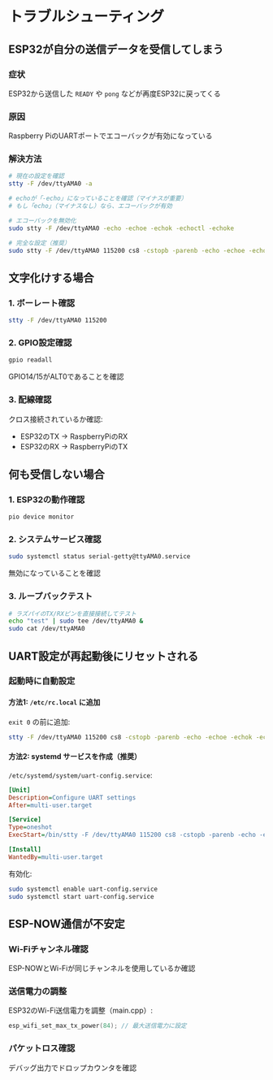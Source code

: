 # トラブルシューティング

## ESP32が自分の送信データを受信してしまう

### 症状
ESP32から送信した `READY` や `pong` などが再度ESP32に戻ってくる

### 原因
Raspberry PiのUARTポートでエコーバックが有効になっている

### 解決方法

```bash
# 現在の設定を確認
stty -F /dev/ttyAMA0 -a

# echoが「-echo」になっていることを確認（マイナスが重要）
# もし「echo」（マイナスなし）なら、エコーバックが有効

# エコーバックを無効化
sudo stty -F /dev/ttyAMA0 -echo -echoe -echok -echoctl -echoke

# 完全な設定（推奨）
sudo stty -F /dev/ttyAMA0 115200 cs8 -cstopb -parenb -echo -echoe -echok -echoctl -echoke raw
```

## 文字化けする場合

### 1. ボーレート確認

```bash
stty -F /dev/ttyAMA0 115200
```

### 2. GPIO設定確認

```bash
gpio readall
```

GPIO14/15がALT0であることを確認

### 3. 配線確認

クロス接続されているか確認:
- ESP32のTX → RaspberryPiのRX
- ESP32のRX → RaspberryPiのTX

## 何も受信しない場合

### 1. ESP32の動作確認

```bash
pio device monitor
```

### 2. システムサービス確認

```bash
sudo systemctl status serial-getty@ttyAMA0.service
```

無効になっていることを確認

### 3. ループバックテスト

```bash
# ラズパイのTX/RXピンを直接接続してテスト
echo "test" | sudo tee /dev/ttyAMA0 &
sudo cat /dev/ttyAMA0
```

## UART設定が再起動後にリセットされる

### 起動時に自動設定

#### 方法1: `/etc/rc.local` に追加

`exit 0` の前に追加:

```bash
stty -F /dev/ttyAMA0 115200 cs8 -cstopb -parenb -echo -echoe -echok -echoctl -echoke raw
```

#### 方法2: systemd サービスを作成（推奨）

`/etc/systemd/system/uart-config.service`:

```ini
[Unit]
Description=Configure UART settings
After=multi-user.target

[Service]
Type=oneshot
ExecStart=/bin/stty -F /dev/ttyAMA0 115200 cs8 -cstopb -parenb -echo -echoe -echok -echoctl -echoke raw

[Install]
WantedBy=multi-user.target
```

有効化:

```bash
sudo systemctl enable uart-config.service
sudo systemctl start uart-config.service
```

## ESP-NOW通信が不安定

### Wi-Fiチャンネル確認

ESP-NOWとWi-Fiが同じチャンネルを使用しているか確認

### 送信電力の調整

ESP32のWi-Fi送信電力を調整（main.cpp）:

```cpp
esp_wifi_set_max_tx_power(84); // 最大送信電力に設定
```

### パケットロス確認

デバッグ出力でドロップカウンタを確認
